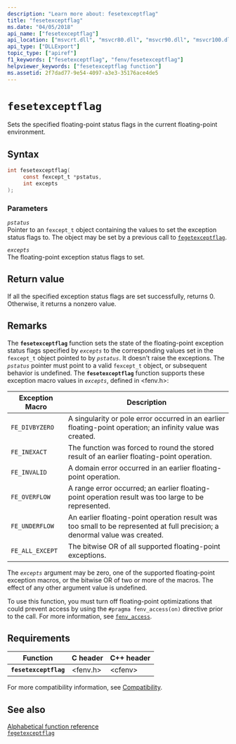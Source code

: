 ```yaml
---
description: "Learn more about: fesetexceptflag"
title: "fesetexceptflag"
ms.date: "04/05/2018"
api_name: ["fesetexceptflag"]
api_location: ["msvcrt.dll", "msvcr80.dll", "msvcr90.dll", "msvcr100.dll", "msvcr100_clr0400.dll", "msvcr110.dll", "msvcr110_clr0400.dll", "msvcr120.dll", "msvcr120_clr0400.dll", "ucrtbase.dll", "api-ms-win-crt-runtime-l1-1-0.dll"]
api_type: ["DLLExport"]
topic_type: ["apiref"]
f1_keywords: ["fesetexceptflag", "fenv/fesetexceptflag"]
helpviewer_keywords: ["fesetexceptflag function"]
ms.assetid: 2f7dad77-9e54-4097-a3e3-35176ace4de5
---
```

# `fesetexceptflag`

Sets the specified floating-point status flags in the current floating-point environment.

## Syntax

```C
int fesetexceptflag(
     const fexcept_t *pstatus,
     int excepts
);
```

### Parameters

*`pstatus`*\
Pointer to an `fexcept_t` object containing the values to set the exception status flags to. The object may be set by a previous call to [`fegetexceptflag`](fegetexceptflag2.md).

*`excepts`*\
The floating-point exception status flags to set.

## Return value

If all the specified exception status flags are set successfully, returns 0. Otherwise, it returns a nonzero value.

## Remarks

The **`fesetexceptflag`** function sets the state of the floating-point exception status flags specified by *`excepts`* to the corresponding values set in the `fexcept_t` object pointed to by *`pstatus`*.  It doesn't raise the exceptions. The *`pstatus`* pointer must point to a valid `fexcept_t` object, or subsequent behavior is undefined. The **`fesetexceptflag`** function supports these exception macro values in *`excepts`*, defined in \<fenv.h>:

| Exception Macro | Description |
|---|---|
| `FE_DIVBYZERO` | A singularity or pole error occurred in an earlier floating-point operation; an infinity value was created. |
| `FE_INEXACT` | The function was forced to round the stored result of an earlier floating-point operation. |
| `FE_INVALID` | A domain error occurred in an earlier floating-point operation. |
| `FE_OVERFLOW` | A range error occurred; an earlier floating-point operation result was too large to be represented. |
| `FE_UNDERFLOW` | An earlier floating-point operation result was too small to be represented at full precision; a denormal value was created. |
| `FE_ALL_EXCEPT` | The bitwise OR of all supported floating-point exceptions. |

The *`excepts`* argument may be zero, one of the supported floating-point exception macros, or the bitwise OR of two or more of the macros. The effect of any other argument value is undefined.

To use this function, you must turn off floating-point optimizations that could prevent access by using the `#pragma fenv_access(on)` directive prior to the call. For more information, see [`fenv_access`](../../preprocessor/fenv-access.md).

## Requirements

| Function | C header | C++ header |
|---|---|---|
| **`fesetexceptflag`** | \<fenv.h> | \<cfenv> |

For more compatibility information, see [Compatibility](../compatibility.md).

## See also

[Alphabetical function reference](crt-alphabetical-function-reference.md)\
[`fegetexceptflag`](fegetexceptflag2.md)
